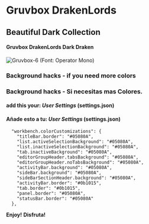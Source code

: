 # Gruvbox DrakenLords

## Beautiful Dark Collection
#### Gruvbox DrakenLords Dark Draken
![Gruvbox-6](https://raw.githubusercontent.com/Drakenlords/gruvbox-5-stars/master/images/gruvbox-6.png)
(Font: Operator Mono)

### Background hacks - if you need more colors
### Background hacks - Si necesitas mas Colores.

#### add this your: ***User Settings*** (settings.json)
#### Añade esto a tu: ***User Settings*** (settings.json)
```
  "workbench.colorCustomizations": {
    "titleBar.border": "#05080A",
    "list.activeSelectionBackground": "#05080A",
    "list.inactiveSelectionBackground": "#05080A",
    "tab.inactiveBackground": "#05080A",
    "editorGroupHeader.tabsBackground": "#05080A",
    "editorGroupHeader.noTabsBackground": "#05080A",
    "activityBar.background": "#05080A",
    "sideBar.background": "#05080A",
    "sideBarSectionHeader.background": "#05080A",
    "activityBar.border": "#0b1015",
    "tab.border": "#0b1015",
    "panel.border": "#05080A",
    "statusBar.border": "#05080A"
  },
  ```

**Enjoy!**
**Disfruta!**
